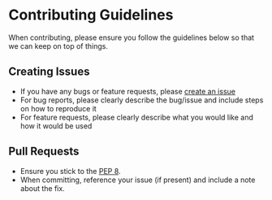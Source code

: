 # Contributing Guidelines

When contributing, please ensure you follow the guidelines below so that we can keep on top of things.

## Creating Issues

* If you have any bugs or feature requests, please [create an issue](https://github.com/fpcorso/light-cache/issues/new)
* For bug reports, please clearly describe the bug/issue and include steps on how to reproduce it
* For feature requests, please clearly describe what you would like and how it would be used

## Pull Requests

* Ensure you stick to the [PEP 8](https://peps.python.org/pep-0008/).
* When committing, reference your issue (if present) and include a note about the fix.